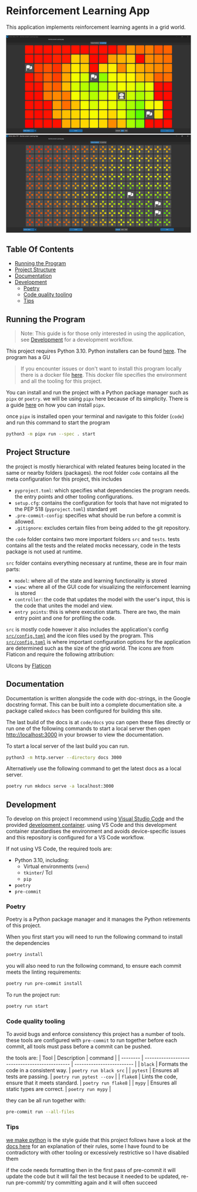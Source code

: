 <!-- omit in toc -->
# Reinforcement Learning App

This application implements reinforcement learning agents in a grid world. 

![Q Learning](../media/images/q_learning_state_table.png)
![Value Iteration](../media/images/action_value.png)

<!-- omit in toc -->
## Table Of Contents
- [Running the Program](#running-the-program)
- [Project Structure](#project-structure)
- [Documentation](#documentation)
- [Development](#development)
  - [Poetry](#poetry)
  - [Code quality tooling](#code-quality-tooling)
  - [Tips](#tips)

## Running the Program

> Note: This guide is for those only interested in using the application, see [Development](#development) for a development workflow.

This project requires Python 3.10. Python installers can be found [here](https://www.python.org/downloads/). The program has a GU

> If you encounter issues or don't want to install this program locally there is a docker file [here](../.devcontainer/Dockerfile). This docker file specifies the environment and all the tooling for this project.

You can install and run the project with a Python package manager such as `pipx` or `poetry`. we will be using `pipx` here because of its simplicity. There is a guide [here](https://pypa.github.io/pipx/installation/) on how you can install `pipx`.

once `pipx` is installed open your terminal and navigate to this folder (`code`) and run this command to start the program 

```Bash
python3 -m pipx run --spec . start
```

## Project Structure

the project is mostly hierarchical with related features being located in the same or nearby folders (packages). the root folder `code` contains all the meta configuration for this project, this includes
 - `pyproject.toml`: which specifies what dependencies the program needs. the entry points and other tooling configurations.
 - `setup.cfg`: contains the configuration for tools that have not migrated to the PEP 518  (`pyproject.toml`) standard yet
 - `.pre-commit-config`: specifies what should be run before a commit is allowed.
 - `.gitignore`: excludes certain files from being added to the git repository.

the `code` folder contains two more important folders `src` and `tests`. tests contains all the tests and the related mocks necessary, code in the tests package is not used at runtime.

`src` folder contains everything necessary at runtime, these are in four main parts:
 - `model`: where all of the state and learning functionality is stored
 - `view`: where all of the GUI code for visualizing the reinforcement learning is stored
 - `controller`: the code that updates the model with the user's input, this is the code that unites the model and view.
 - `entry points`: this is where execution starts. There are two, the main entry point and one for profiling the code.


`src` is mostly code however it also includes the application's config [`src/config.toml`](./src/config.toml) and the icon files used by the program. This [`src/config.toml`](./src/config.toml) is where important configuration options for the application are determined such as the size of the grid world. The icons are from Flaticon and require the following attribution:

UIcons by [Flaticon](https://www.flaticon.com/uicons)

## Documentation

Documentation is written alongside the code with doc-strings, in the Google docstring format. This can be built into a complete documentation site. a package called `mkdocs` has been configured for building this site.

The last build of the docs is at `code/docs` you can open these files directly or run one of the following commands to start a local server then open [http://localhost:3000](http://localhost:3000) in your browser to view the documentation.

To start a local server of the last build you can run.
```Bash
python3 -m http.server --directory docs 3000
```
Alternatively use the following command to get the latest docs as a local server.
```Bash 
poetry run mkdocs serve -a localhost:3000
```

## Development


To develop on this project I recommend using [Visual Studio Code](https://code.visualstudio.com/download) and the provided [development container](https://code.visualstudio.com/docs/devcontainers/containers). using VS Code and this development container standardises the environment and avoids device-specific issues and this repository is configured for a VS Code workflow.

If not using VS Code, the required tools are:
 - Python 3.10, including:
   - Virtual environments (`venv`)
   - `tkinter`/ Tcl
   - `pip`
 - `poetry`
 - `pre-commit`

### Poetry

Poetry is a Python package manager and it manages the Python retirements of this project. 

When you first start you will need to run the following command to install the dependencies
```Bash
poetry install
```

you will also need to run the following command, to ensure each commit meets the linting requirements:
```Bash
poetry run pre-commit install
```

To run the project run:

```Bash
poetry run start
```

### Code quality tooling

To avoid bugs and enforce consistency this project has a number of tools. these tools are configured with `pre-commit` to run together before each commit, all tools must pass before a commit can be pushed. 

the tools are:
 | Tool     | Description                                    | command                   |
 | -------- | ---------------------------------------------- | ------------------------- |
 | `black`  | Formats the code in a consistent way.          | `poetry run black src`    |
 | `pytest` | Ensures all tests are passing.                 | `poetry run pytest --cov` |
 | `flake8` | Lints the code, ensure that it meets standard. | `poetry run flake8`       |
 | `mypy`   | Ensures all static types are correct.          | `poetry run mypy`         |


they can be all run together with:
```Bash
pre-commit run --all-files
```


### Tips 

[we make python](https://readthedocs.org/projects/wemake-python-styleguide/) is the style guide that this project follows have a look at the [docs here](https://wemake-python-styleguide.readthedocs.io/en/latest/) for an explanation of their rules, some I have found to be contradictory with other tooling or excessively restrictive so I have disabled them

if the code needs formatting then in the first pass of pre-commit it will update the code but it will fail the test because it needed to be updated, re-run pre-commit/ try committing again and it will often succeed